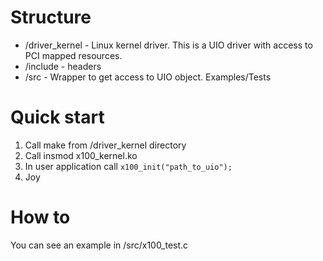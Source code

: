 # Structure
- /driver_kernel - Linux kernel driver. This is a UIO driver with access to PCI mapped resources.
- /include - headers
- /src - Wrapper to get access to UIO object. Examples/Tests 

# Quick start
1. Call make from /driver_kernel directory
2. Call insmod x100_kernel.ko
3. In user application call ```x100_init("path_to_uio");```
4. Joy

# How to
You can see an example in /src/x100_test.c
